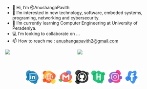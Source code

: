 - 👋 Hi, I’m @AnushangaPavith
- 👀 I’m interested in new technology, software, embeded systems, programing, networking and cybersecurity.
- 🌱 I’m currently learning Computer Engineering at University of Peradeniya.
- 💻 I’m looking to collaborate on ...
- 📫 How to reach me : anushangapavith2@gmail.com

<p>
<img align="left" width="47%" src="https://github-readme-stats.vercel.app/api?username=AnushangaPavith&count_private=true&show_icons=true&theme=default&include_all_commits=true" />

<img align="left" width="47%" src="https://github-readme-stats.vercel.app/api/top-langs/?username=AnushangaPavith&layout=compact&hide=verilog&langs_count=6" />
</p>

&nbsp;
<br />
<br />
&nbsp;

<p align="center">
  <a href="https://www.linkedin.com/in/anushanga-pavith/"><img src="png/Linkedin.png" alt="Linkedin account" style="width:50px;height:50px;"></a>
  <a href="https://sites.google.com/view/anushangapavith/home"><img src="png/web.png" alt="Website" style="width:50px;height:50px;"></a>
  <a href="mailto:anushangapavith2@gmail.com"><img src="png/Email.png" alt="e-mail" style="width:50px;height:50px;"></a>
  <a href="https://github.com/AnushangaPavith"><img src="png/Github.png" alt="Github account" style="width:50px;height:50px;"></a>
  <a href="https://www.hackerrank.com/e18_anushanga"><img src="png/HackerRank.png" alt="e-mail" style="width:50px;height:50px;"></a>
  <a href="https://www.instagram.com/anushanga_pavith?r=nametag"><img src="png/Instagram.png" alt="Instagram" style="width:50px;height:50px;"></a>
  <a href="https://www.facebook.com/anushanga.thalisha"><img src="png/Facebook.png" alt="Facebook account" style="width:50px;height:50px;"></a>
</p>
